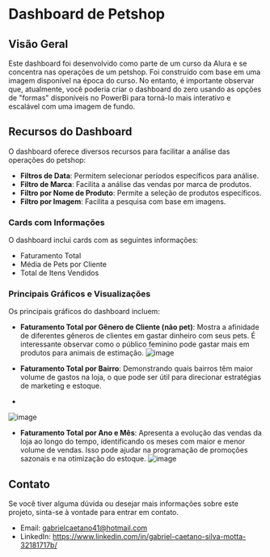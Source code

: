 # Dashboard de Petshop

## Visão Geral

Este dashboard foi desenvolvido como parte de um curso da Alura e se concentra nas operações de um petshop. Foi construído com base em uma imagem disponível na época do curso. No entanto, é importante observar que, atualmente, você poderia criar o dashboard do zero usando as opções de "formas" disponíveis no PowerBi para torná-lo mais interativo e escalável com uma imagem de fundo.

## Recursos do Dashboard

O dashboard oferece diversos recursos para facilitar a análise das operações do petshop:

- **Filtros de Data**: Permitem selecionar períodos específicos para análise.
- **Filtro de Marca**: Facilita a análise das vendas por marca de produtos.
- **Filtro por Nome de Produto**: Permite a seleção de produtos específicos.
- **Filtro por Imagem**: Facilita a pesquisa com base em imagens.

### Cards com Informações

O dashboard inclui cards com as seguintes informações:

- Faturamento Total
- Média de Pets por Cliente
- Total de Itens Vendidos

### Principais Gráficos e Visualizações

Os principais gráficos do dashboard incluem:

- **Faturamento Total por Gênero de Cliente (não pet)**: Mostra a afinidade de diferentes gêneros de clientes em gastar dinheiro com seus pets. É interessante observar como o público feminino pode gastar mais em produtos para animais de estimação.
![image](https://github.com/Gigatin/PowerBi-Projects/assets/56930645/d3028d69-4545-4b08-8b6e-f0debf8540e6)

- **Faturamento Total por Bairro**: Demonstrando quais bairros têm maior volume de gastos na loja, o que pode ser útil para direcionar estratégias de marketing e estoque.
- 
![image](https://github.com/Gigatin/PowerBi-Projects/assets/56930645/ef265e0b-2660-4e4a-a824-188be66b2bf3)

- **Faturamento Total por Ano e Mês**: Apresenta a evolução das vendas da loja ao longo do tempo, identificando os meses com maior e menor volume de vendas. Isso pode ajudar na programação de promoções sazonais e na otimização do estoque.
![image](https://github.com/Gigatin/PowerBi-Projects/assets/56930645/2447ed2d-ccdd-425a-b46c-89c2eb3a3132)

## Contato

Se você tiver alguma dúvida ou desejar mais informações sobre este projeto, sinta-se à vontade para entrar em contato.

- Email: gabrielcaetano41@hotmail.com
- LinkedIn: https://www.linkedin.com/in/gabriel-caetano-silva-motta-32181717b/
